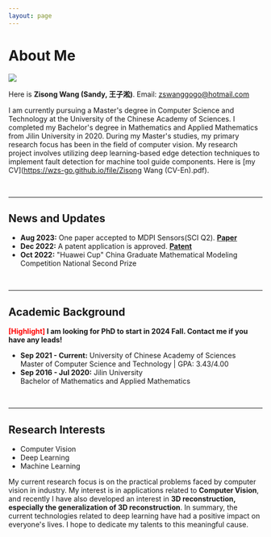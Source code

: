 ```yaml
---
layout: page
---
```


# About Me

<img src="https://wzs-go.github.io/images/wzsperson.jpg" class="floatpic" style="max-width: 360px; height: auto;">

Here is **Zisong Wang (Sandy, 王子淞)**. Email: zswanggogo@hotmail.com

I am currently pursuing a Master's degree in Computer Science and Technology at the University of the Chinese Academy of Sciences. I completed my Bachelor's degree in Mathematics and Applied Mathematics from Jilin University in 2020. During my Master's studies, my primary research focus has been in the field of computer vision. My research project involves utilizing deep learning-based edge detection techniques to implement fault detection for machine tool guide components. Here is [my CV](https://wzs-go.github.io/file/Zisong Wang (CV-En).pdf).

<br>

---

## News and Updates

- **Aug 2023:** One paper accepted to MDPI Sensors(SCI Q2). [**Paper**](https://doi.org/10.3390/s23156883)
- **Dec 2022:** A patent application is approved. [**Patent**](https://wzs-go.github.io/file/papentwzs.pdf)
- **Oct 2022:** "Huawei Cup" China Graduate Mathematical Modeling Competition National Second Prize

<br>

---

## Academic Background

**<font color='red'>[Highlight]</font> I am looking for PhD to start in 2024 Fall. Contact me if you have any leads!**

- **Sep 2021 - Current:** University of Chinese Academy of Sciences<br>
  Master of Computer Science and Technology | GPA: 3.43/4.00
- **Sep 2016 - Jul 2020:** Jilin University<br>
  Bachelor of Mathematics and Applied Mathematics

<br>

---

## Research Interests

- Computer Vision
- Deep Learning
- Machine Learning

My current research focus is on the practical problems faced by computer vision in industry. My interest is in applications related to **Computer Vision**, and recently I have also developed an interest in **3D reconstruction, especially the generalization of 3D reconstruction**. In summary, the current technologies related to deep learning have had a positive impact on everyone's lives. I hope to dedicate my talents to this meaningful cause.
